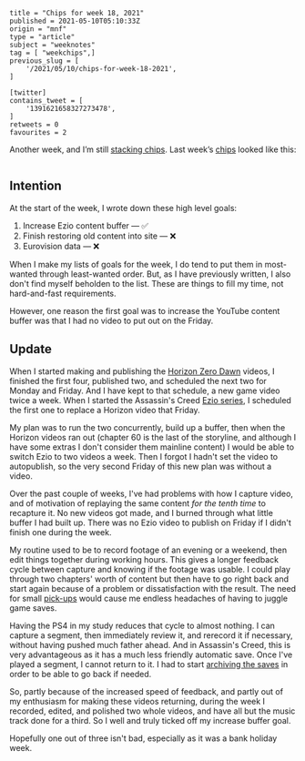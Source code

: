 ```
title = "Chips for week 18, 2021"
published = 2021-05-10T05:10:33Z
origin = "mnf"
type = "article"
subject = "weeknotes"
tag = [ "weekchips",]
previous_slug = [
    '/2021/05/10/chips-for-week-18-2021',
]

[twitter]
contains_tweet = [
    '1391621658327273478',
]
retweets = 0
favourites = 2
```

Another week, and I’m still [stacking chips][chips]. Last week’s
[chips][markers] looked like this:

[chips]: /2020/06/19/my-week-in-poker-chips
[markers]: /2020/08/22/my-weekchips-markers

<p class='image'><img src='http://mnf.m17s.net/2021/05/10/E1AIg13XEAIBn8w.jpg' alt=''></p>

## Intention

At the start of the week, I wrote down these high level goals:

1. Increase Ezio content buffer — ✅
1. Finish restoring old content into site — ❌
1. Eurovision data — ❌

When I make my lists of goals for the week, I do tend to put them in
most-wanted through least-wanted order. But, as I have previously written,
I also don't find myself beholden to the list. These are things to fill my
time, not hard-and-fast requirements.

However, one reason the first goal was to increase the YouTube content buffer
was that I had no video to put out on the Friday.

## Update

When I started making and publishing the [Horizon Zero Dawn][hzd] videos, I
finished the first four, published two, and scheduled the next two for Monday
and Friday. And I have kept to that schedule, a new game video twice a week.
When I started the Assassin's Creed [Ezio series][ez], I scheduled the first
one to replace a Horizon video that Friday.

My plan was to run the two concurrently, build up a buffer, then when the
Horizon videos ran out (chapter 60 is the last of the storyline, and although
I have some extras I don't consider them mainline content) I would be able to
switch Ezio to two videos a week. Then I forgot I hadn't set the video to
autopublish, so the very second Friday of this new plan was without a video.

Over the past couple of weeks, I've had problems with how I capture video, and
of motivation of replaying the same content *for the tenth time* to recapture
it. No new videos got made, and I burned through what little buffer I had
built up. There was no Ezio video to publish on Friday if I didn't finish one
during the week.

My routine used to be to record footage of an evening or a weekend, then edit
things together during working hours. This gives a longer feedback cycle
between capture and knowing if the footage was usable. I could play through
two chapters' worth of content but then have to go right back and start again
because of a problem or dissatisfaction with the result. The need for small
[pick-ups][pu] would cause me endless headaches of having to juggle game saves.

Having the PS4 in my study reduces that cycle to almost nothing. I can capture
a segment, then immediately review it, and rerecord it if necessary, without
having pushed much father ahead. And in Assassin's Creed, this is very
advantageous as it has a much less friendly automatic save. Once I've played a
segment, I cannot return to it. I had to start [archiving the saves][saves]
in order to be able to go back if needed.

So, partly because of the increased speed of feedback, and partly out of
my enthusiasm for making these videos returning, during the week I recorded,
edited, and polished two whole videos, and have all but the music track done
for a third. So I well and truly ticked off my increase buffer goal.

Hopefully one out of three isn't bad, especially as it was a bank holiday
week. 


[hzd]: https://www.youtube.com/playlist?list=PL0lW90IMJShJZkfyJEZtyWArFJXCJ2U1Z
[ez]: https://www.youtube.com/playlist?list=PL0lW90IMJShLky0HULzKr1rtkjrreblW-
[pu]: https://en.wikipedia.org/wiki/Pick-up_(filmmaking)
[saves]: https://github.com/norm/game_shows_support/commit/7e62f062ea33190be55b527e2a89a60a06bfff2a#diff-75fa6fd802482c2421c8cf251f9771ed0fc48b5542d64f4a222ef11bc94687cb
